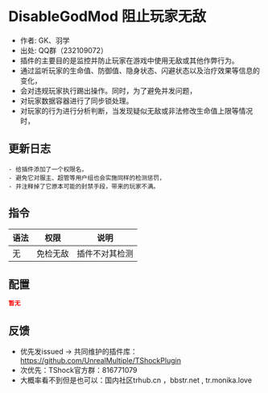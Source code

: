 # DisableGodMod 阻止玩家无敌

- 作者: GK、羽学
- 出处: QQ群（232109072）
- 插件的主要目的是监控并防止玩家在游戏中使用无敌或其他作弊行为。  
- 通过监听玩家的生命值、防御值、隐身状态、闪避状态以及治疗效果等信息的变化，  
- 会对违规玩家执行踢出操作。同时，为了避免并发问题，  
- 对玩家数据容器进行了同步锁处理。  
- 对玩家的行为进行分析判断，当发现疑似无敌或非法修改生命值上限等情况时，  
## 更新日志

```
- 给插件添加了一个权限名，  
- 避免它对服主、超管等用户组也会实施同样的检测惩罚，  
- 并注释掉了它原本可能的封禁手段，带来的玩家不满。  
```
## 指令

| 语法           |        权限         |   说明   |
| -------------- | :-----------------: | :------: |
| 无 | 免检无敌   |插件不对其检测|

## 配置

```json
暂无
```
## 反馈
- 优先发issued -> 共同维护的插件库：https://github.com/UnrealMultiple/TShockPlugin
- 次优先：TShock官方群：816771079
- 大概率看不到但是也可以：国内社区trhub.cn ，bbstr.net , tr.monika.love